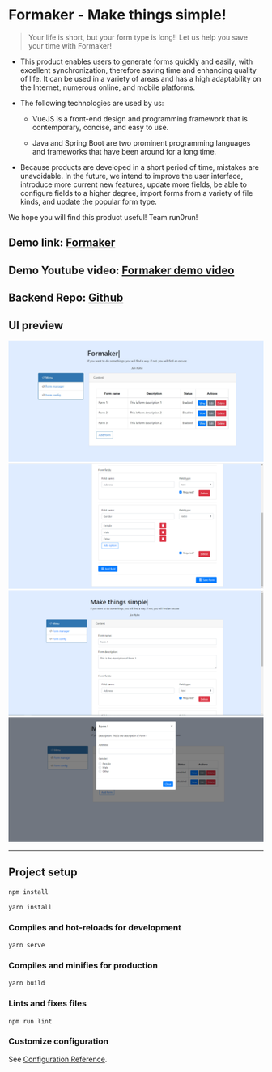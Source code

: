 # Formaker - Make things simple!

> Your life is short, but your form type is long!!
> Let us help you save your time with Formaker!

- This product enables users to generate forms quickly and easily, with excellent synchronization, therefore saving time and enhancing quality of life. It can be used in a variety of areas and has a high adaptability on the Internet, numerous online, and mobile platforms.
- The following technologies are used by us:

  - VueJS is a front-end design and programming framework that is contemporary, concise, and easy to use.

  - Java and Spring Boot are two prominent programming languages and frameworks that have been around for a long time.

- Because products are developed in a short period of time, mistakes are unavoidable. In the future, we intend to improve the user interface, introduce more current new features, update more fields, be able to configure fields to a higher degree, import forms from a variety of file kinds, and update the popular form type.

We hope you will find this product useful! Team run0run!

## Demo link: [Formaker](https://hackathon-junctionx.web.app/)

## Demo Youtube video: [Formaker demo video](pending)

## Backend Repo: [Github](https://github.com/minhphong306/junctionx-hackathon)

## UI preview

![](src/assets/1.jpg)
![](src/assets/2.png)
![](src/assets/3.png)
![](src/assets/4.png)

---

## Project setup

```
npm install
```

```
yarn install
```

### Compiles and hot-reloads for development

```
yarn serve
```

### Compiles and minifies for production

```
yarn build
```

### Lints and fixes files

```
npm run lint
```

### Customize configuration

See [Configuration Reference](https://cli.vuejs.org/config/).

